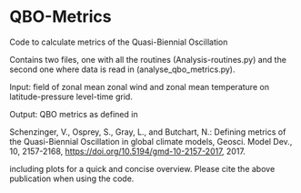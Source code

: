 # QBO-Metrics
Code to calculate metrics of the Quasi-Biennial Oscillation

Contains two files, one with all the routines (Analysis-routines.py) 
and the second one where data is read in (analyse_qbo_metrics.py).

Input: field of zonal mean zonal wind and zonal mean temperature on
latitude-pressure level-time grid.

Output: QBO metrics as defined in 

Schenzinger, V., Osprey, S., Gray, L., and Butchart, N.: 
Defining metrics of the Quasi-Biennial Oscillation in global climate models, 
Geosci. Model Dev., 10, 2157-2168, https://doi.org/10.5194/gmd-10-2157-2017, 2017. 

including plots for a quick and concise overview.
Please cite the above publication when using the code.
